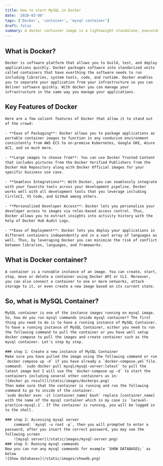 ```yaml
---
title: How to start MySQL in Docker
date: '2020-03-08'
tags: ['Docker', 'container', 'mysql container']
draft: false
summary: A docker container image is a lightweight standalone, executable package of software that includes everthing needed to run an application.
---
```


## What is Docker?

    Docker is software platform that allows you to build, test, and deploy applications quickly. Docker packages software into standarized units called containers that have everthing the software needs to run including libraries, system tools, code, and runtime. Docker enables you to separate your application from your infrastructure so you can deliver software quickly. With docker you can manage your infrastructure in the same way you manage your applications.

## Key Features of Docker

    Here are a few salient features of Docker that allow it to stand out of the crowd:

    - **Ease of Packaging**: Docker allows you to package applications as portable container images to function in any conducive environment consistently from AWS ECS to on-premise Kubernetes, Google GKE, Azure ACI, and so much more.

    - **Large images to choose from**: You can use Docker Trusted Content that includes pictures from the Docker Verified Publishers from the Docker Hub Repository along with Docker Official images for your specific business use case.

    - **Seamless Integrations**: With Docker, you can seamlessly integrate with your favorite tools across your development pipeline. Docker works well with all development tools that you leverage including CircleCI, VS Code, and GitHub among others.

    - **Personalized Developer Access**: Docker lets you personalize your developer access to images via roles-based access control. Thus, Docker allows you to extract insights into activity history with the help of Docker Hub Audit Logs.

    - **Ease of Deployment**: Docker lets you deploy your applications in different containers independently and in a vast array of languages as well. Thus, by leveraging Docker you can minimize the risk of conflict between libraries, languages, and frameworks.

## What is Docker container?

    A container is a runnable instance of an image. You can create, start, stop, move or delete a container using Docker API or CLI. Moreover, you can also connect a container to one or more networks, attack storage to it, or even create a new image based on its current state.

## So, what is MySQL Container?

    MySQL container is one of the instance images running on mysql image. So, how do you run mysql commands inside mysql container? The first thing you need to do is to have a running instance of MySQL Container. To have a running instance of MySQL Container, either you need to run the following command to pull the container or you have well setup docker compose to pull the images and create container such as the mysql container. Let's step by step.

    ### step 1: Create a new instance of MySQL Container
    Make sure you have pulled the image using the following command or run `docker compose up -d` if you have already a `docker-compose.yml`file.
    command: `sudo docker pull mysql/mysql-server:latest` to pull the latest image but I will use the `docker-compose up -d` to start the containers including several other containers as in:
    ![docker ps result](/static/images/dockerps.png)
    Then make sure that the container is running and run the following command to go to inside of the container.
    `sudo docker exec -it [container_name] bash` replace [container_name] with the name of the mysql container which in my case is `laravel-practice-mysql-1`. If the container is running, you will be logged in to the shell.

    ### step 2: Accessing mysql server
        command: `mysql -u root -p`, then you will prompted to enter a password, after you insert the correct password, you may see the following screen
        ![mysql server](/static/images/mysql-server.png)
    ### step 3: Running mysql commands
    Now you can run any mysql commands for example `SHOW DATABASES;` as below
    ![Show databases](/static/images/showdb.png)
